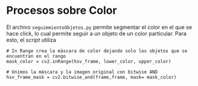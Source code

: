 # Procesos sobre Color

El archivo `seguimmientoObjetos.py` permite segmentar el color en el que se hace click, lo cual permite seguir a un objeto de un color particular. Para esto,
el _script_ utiliza

```python3
# In Range crea la máscara de color dejando solo los objetos que se encuentran en el rango
mask_color = cv2.inRange(hsv_frame, lower_color, upper_color)

# Unimos la máscara y la imagen original con bitwise AND
hsv_frame_mask = cv2.bitwise_and(frame,frame, mask= mask_color)
```
